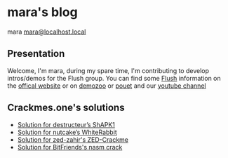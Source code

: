 # mara's blog
mara <mara@localhost.local>


## Presentation

Welcome, I'm mara, during my spare time, I'm contributing to develop
intros/demos for the Flush group.
You can find some [Flush](https://flush.team) information on the [offical website](https://flush.team) or on [demozoo](https://demozoo.org/groups/41823/) or [pouet](https://www.pouet.net/groups.php?which=12080) and our [youtube channel](https://www.youtube.com/channel/UCHHiTAx0hdEVxxUqJZ-3yIw)

## Crackmes.one's solutions

- [Solution for destructeur’s ShAPK1](crackmes.one/destructeur/ShAPK1/solution.html)
- [Solution for nutcake’s WhiteRabbit](crackmes.one/nutcake/WhiteRabbit/solution.html)
- [Solution for zed-zahir's ZED-Crackme](crackmes.one/zed-zahir/ZED-Crackme/solution.html)
- [Solution for BitFriends's nasm crack](crackmes.one/bitfriends/nasm%20crack/solution.html)


